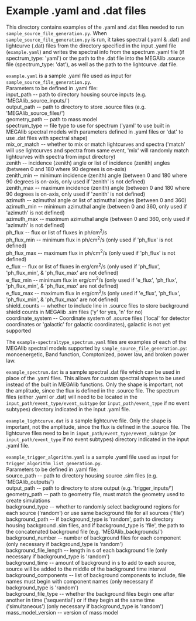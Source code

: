 # Example .yaml and .dat files

This directory contains examples of the .yaml and .dat files needed to run `sample_source_file_generation.py`. When `sample_source_file_generation.py` is run, it takes spectral (.yaml & .dat) and lightcurve (.dat) files from the directory specified in the input .yaml file (`example.yaml`) and writes the spectral info from the spectrum .yaml file (if spectrum_type: 'yaml') or the path to the .dat file into the MEGAlib .source file (spectrum_type: 'dat'), as well as the path to the lightcurve .dat file.

`example.yaml` is a sample .yaml file used as input for `sample_source_file_generation.py`.    
Parameters to be defined in .yaml file:  
	input_path -- path to directory housing source inputs (e.g. 'MEGAlib_source_inputs/')   
	output_path -- path to directory to store .source files (e.g. 'MEGAlib_source_files/')  
	geometry_path -- path to mass model  
	spectrum_type -- file type to use for spectrum ('yaml' to use built in MEGAlib spectral models with parameters defined in .yaml files or 'dat' to use .dat files with spectral shape)  
	mix_or_match -- whether to mix or match lightcurves and spectra ('match' will use lightcurves and spectra from same event, 'mix' will randomly match lightcurves with spectra from input directory)  
	zenith -- incidence (zenith) angle or list of incidence (zenith) angles (between 0 and 180 where 90 degrees is on-axis)    
	zenith_min -- minimum incidence (zenith) angle (between 0 and 180 where 90 degrees is on-axis, only used if 'zenith' is not defined)     
	zenith_max -- maximum incidence (zenith) angle (between 0 and 180 where 90 degrees is on-axis, only used if 'zenith' is not defined)     
	azimuth -- azimuthal angle or list of azimuthal angles (between 0 and 360)    
	azimuth_min -- minimum azimuthal angle (between 0 and 360, only used if 'azimuth' is not defined)     
	azimuth_max -- maximum azimuthal angle (between 0 and 360, only used if 'azimuth' is not defined)     
	ph_flux -- flux or list of fluxes in ph/cm<sup>2</sup>/s   
	ph_flux_min -- minimum flux in ph/cm<sup>2</sup>/s (only used if 'ph_flux' is not defined)    
	ph_flux_max -- maximum flux in ph/cm<sup>2</sup>/s (only used if 'ph_flux' is not defined)    
	e_flux -- flux or list of fluxes in erg/cm<sup>2</sup>/s (only used if 'ph_flux', 'ph_flux_min', & 'ph_flux_max' are not defined)      
	e_flux_min -- minimum flux in erg/cm<sup>2</sup>/s (only used if 'e_flux', 'ph_flux', 'ph_flux_min', & 'ph_flux_max' are not defined)    
	e_flux_max -- maximum flux in erg/cm<sup>2</sup>/s (only used if 'e_flux', 'ph_flux', 'ph_flux_min', & 'ph_flux_max' are not defined)    
	shield_counts -- whether to include line in .source files to store background shield counts in MEGAlib .sim files ('y' for yes, 'n' for no)   
	coordinate_system -- Coordinate system of .source files ('local' for detector coordinates or 'galactic' for galactic coordinates), galactic is not yet supported   

The `example-spectraltype_spectrum.yaml` files are examples of each of the MEGAlib spectral models supported by `sample_source_file_generation.py`: monoenergetic, Band function, Comptonized, power law, and broken power law.

`example_spectrum.dat` is a sample spectral .dat file which can be used in place of the .yaml files. This allows for custom spectral shapes to be used instead of the built in MEGAlib functions. Only the shape is important, not the amplitude, since the flux is defined in the .source file. The spectrum files (either .yaml or .dat) will need to be located in the `input_path/event_type/event_subtype` (or `input_path/event_type` if no event subtypes) directory indicated in the input .yaml file.

`example_lightcurve.dat` is a sample lightcurve file. Only the shape is important, not the amplitude, since the flux is defined in the .source file. The lightcurve files need to be in `input_path/event_type/event_subtype` (or `input_path/event_type` if no event subtypes) directory indicated in the input .yaml file.    

`example_trigger_algorithm.yaml` is a sample .yaml file used as input for `trigger_algorithm_list_generation.py`.    
Parameters to be defined in .yaml file:    
	source_path -- path to directory housing source .sim files (e.g. 'MEGAlib_outputs/')  
	output_path -- path to directory to store output (e.g. 'trigger_inputs/')    
	geometry_path -- path to geometry file, must match the geometry used to create simulations    
	background_type -- whether to randomly select background regions for each source ('random') or use same background file for all sources ('file')  
	background_path -- if background_type is 'random', path to directory housing background .sim files, and if background_type is 'file', the path to the concatenated background file (e.g. 'MEGAlib_backgrounds/')    
	background_number -- number of background files for each component (only necessary if background_type is 'random')    
	background_file_length -- length in s of each background file (only necessary if background_type is 'random')    
	background_time -- amount of background in s to add to each source, source will be added to the middle of the background time interval    
	background_components -- list of background components to include, file names must begin with component names (only necessary if background_type is 'random')    
	background_file_type -- whether the background files begin one after another in time ('sequential') or if they begin at the same time ('simultaneous') (only necessary if background_type is 'random')    
	mass_model_version -- version of mass model    